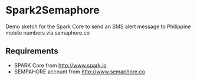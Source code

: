 Spark2Semaphore
=======

Demo sketch for the Spark Core to send an SMS alert message to Philippine mobile numbers via semaphore.co

## Requirements

* SPARK Core from http://www.spark.io 
* SEMPAHORE account from http://www.semaphore.co 


